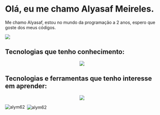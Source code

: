 # Olá, eu me chamo Alyasaf Meireles.

Me chamo Alyasaf, estou no mundo da programação a 2 anos, espero que goste dos meus códigos.

<a href="https://www.linkedin.com/in/alyasaf/">
 <img src="https://skillicons.dev/icons?i=linkedin">
</a>


## Tecnologias que tenho conhecimento:
<p align="center">
  <a href="https://skillicons.dev">
    <img src="https://skillicons.dev/icons?i=git,java,spring,js,nodejs,nestjs,express,react,ts,angular,tailwind,php,prisma,mysql,postgres,docker,&perline=6" />
  </a>
</p>


## Tecnologias e ferramentas que tenho interesse em aprender:
<p align="center">
  <a href="https://skillicons.dev">
    <img src="https://skillicons.dev/icons?i=laravel,mongodb,go,linux" />
  </a>
</p>

<p><img align="left" src="https://github-readme-stats.vercel.app/api/top-langs?username=alym62&show_icons=true&locale=en&layout=compact" alt="alym62" /></p>

<p>&nbsp;<img align="center" src="https://github-readme-stats.vercel.app/api?username=alym62&show_icons=true&locale=en" alt="alym62" /></p>



